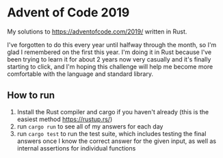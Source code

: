 # Advent of Code 2019
My solutions to https://adventofcode.com/2019/ written in Rust.

I've forgotten to do this every year until halfway through the month, so I'm glad I remembered on the first this year. I'm doing it in Rust because I've been trying to learn it for about 2 years now very casually and it's finally starting to click, and I'm hoping this challenge will help me become more comfortable with the language and standard library.

## How to run
1. Install the Rust compiler and cargo if you haven't already (this is the easiest method https://rustup.rs/)
2. run `cargo run` to see all of my answers for each day
3. run `cargo test` to run the test suite, which includes testing the final answers once I know the correct answer for the given input, as well as internal assertions for individual functions
